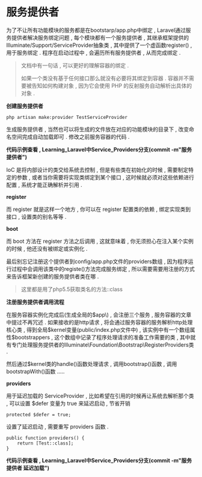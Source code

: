 # 服务提供者

为了不让所有功能模块的服务都是在bootstarp/app.php中绑定 , Laravel通过服务提供者解决服务绑定问题 , 每个模块都有一个服务提供者 , 其继承框架提供的Illuminate/Support/ServiceProvider抽象类 , 其中提供了一个虚函数register\(\) , 用于服务绑定 . 程序在启动过程中 , 会遍历所有服务提供者 , 从而完成绑定 .

> 文档中有一句话 , 可以更好的理解容器的绑定 .
>
> 如果一个类没有基于任何接口那么就没有必要将其绑定到容器 . 容器并不需要被告知如何构建对象 , 因为它会使用 PHP 的反射服务自动解析出具体的对象 .

**创建服务提供者**

```
php artisan make:provider TestServiceProvider
```

生成服务提供者 , 当然也可以将生成的文件放在对应的功能模块的目录下 , 改变命名空间完成自动加载即可 . 修改之前服务容器的代码 .

**代码示例查看 , Learning\_Laravel中Service\_Providers分支\(commit -m"服务提供者"\)**

IoC 是将内部设计的类交给系统去控制 , 但是有些类在初始化的时候 , 需要制定特定的参数 , 或者当你需要将实现类绑定到某个接口 , 这时候就必须对这些依赖进行配置 , 系统才能正确解析并引用 .

**register**

而 register 就是这样一个地方 , 你可以在 register 配置类的依赖 , 绑定实现类到接口 , 设置类的别名等等 .

**boot**

而 boot 方法在 register 方法之后调用 , 这就意味着 , 你无须担心在注入某个实例的时候 , 他还没有被绑定或实例化 .

最后别忘记注册这个提供者到config/app.php文件的providers数组 , 因为程序运行过程中会调用该类中的registe\(\)方法完成服务绑定 , 所以需要需要用注册的方式来告诉框架新创建的服务提供者类在哪 .

> 这里都是用了php5.5获取类名的方法::class

**注册服务提供者调用流程**

在服务容器实例化完成后\(生成全局的$app\) , 会注册三个服务 , 服务容器的文章中提过不再冗述 . 如果接收的是http请求 , 将会通过服务容器的服务解析http处理核心类 , 得到全局$kernel变量\(public/index.php文件中\) , 该实例中有一个数组属性$bootstrappers , 这个数组中记录了程序处理请求的准备工作需要的类 , 其中就有专门处理服务提供者的Illuminate\Foundation\Bootstrap\RegisterProviders类 . 

然后通过$kernel类的handle\(\)函数处理请求 , 调用bootstrap\(\)函数 , 调用bootstrapWith\(\)函数 .....

**providers**

用于延迟加载的 ServiceProvider , 比如希望在引用的时候再让系统去解析那个类 , 可以设置 $defer 变量为 true 来延迟启动 , 节省开销

```
protected $defer = true;
```

设置了延迟启动 , 需要重写 providers 函数 .

```
public function providers() {
    return [Test::class];
}
```

**代码示例查看 , Learning\_Laravel中Service\_Providers分支\(commit -m"服务提供者 延迟加载"\)**

